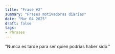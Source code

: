 ```yaml
---
title: "Frase #2"
summary: "Frases motivadoras diarias"
date: "Mar 04 2025"
draft: false
tags:
- Phrases
---
```


"Nunca es tarde para ser quien podrías haber sido."
